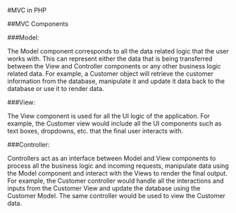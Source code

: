 #MVC in PHP

##MVC Components

###Model: 

The Model component corresponds to all the data related logic that the user works with. This can represent either the data that is being transferred between the View and Controller components or any other business logic related data. For example, a Customer object will retrieve the customer information from the database, manipulate it and update it data back to the database or use it to render data.

###View: 

The View component is used for all the UI logic of the application. For example, the Customer view would include all the UI components such as text boxes, dropdowns, etc. that the final user interacts with.

###Controller: 

Controllers act as an interface between Model and View components to process all the business logic and incoming requests, manipulate data using the Model component and interact with the Views to render the final output. For example, the Customer controller would handle all the interactions and inputs from the Customer View and update the database using the Customer Model. The same controller would be used to view the Customer data.